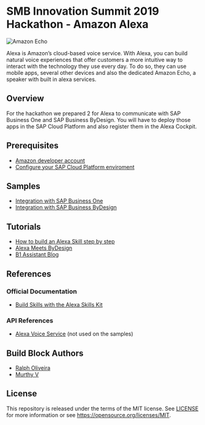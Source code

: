 # SMB Innovation Summit 2019 Hackathon - Amazon Alexa
![Amazon Echo](https://i2.wp.com/code-coverage.net/wp-content/uploads/2016/12/AlexaBanner.png?fit=768%2C274)

Alexa is Amazon’s cloud-based voice service. With Alexa, you can build natural voice experiences that offer customers a more intuitive way to interact with the technology they use every day. To do so, they can use mobile apps, several other devices and also the dedicated Amazon Echo, a speaker with built in alexa services.

## Overview
For the hackathon we prepared 2  for Alexa to communicate with SAP Business One and SAP Business ByDesign. You will have to deploy those apps in the SAP Cloud Platform and also register them in the Alexa Cockpit.

## Prerequisites
* [Amazon developer account](https://developer.amazon.com/)
* [Configure your SAP Cloud Platform enviroment](https://developers.sap.com/uk/tutorials/hcp-cf-getting-started.html)

## Samples
* [Integration with SAP Business One](https://github.com/B1SA/hackathon/tree/master/AmazonAlexa/b1AlexaSample)
* [Integration with SAP Business ByDesign](https://github.com/murthyvsap/ByD-Alexa-Hackathon)

## Tutorials
* [How to build an Alexa Skill step by step](https://medium.com/crowdbotics/how-to-build-a-custom-amazon-alexa-skill-step-by-step-my-favorite-chess-player-dcc0edae53fb)
* [Alexa Meets ByDesign](https://blogs.sap.com/2019/01/22/alexa-meets-sap-business-bydesign/)
* [B1 Assistant Blog](https://blogs.sap.com/2016/10/10/b1-assistant-retire-keyboard-sap-business-one-alexa/) 

## References
### Official Documentation
* [Build Skills with the Alexa Skills Kit](https://developer.amazon.com/docs/ask-overviews/build-skills-with-the-alexa-skills-kit.html)

### API References
* [Alexa Voice Service](https://developer.amazon.com/docs/alexa-voice-service/api-overview.html) (not used on the samples)

## Build Block Authors
* [Ralph Oliveira](https://github.com/Ralphive)
* [Murthy V](https://github.com/murthyvsap)

## License
This repository is released under the terms of the MIT license.
See [LICENSE](https://github.com/B1SA/hackathon/blob/master/LICENSE) for more information or see https://opensource.org/licenses/MIT.

